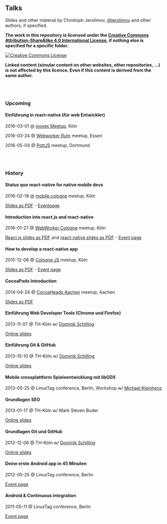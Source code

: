 ## Talks

Slides and other material by Christoph Jerolimov, [@jerolimov](https://twitter.com/jerolimov)
and other authors, if specified.

**The work in this repository is licensed under the [Creative Commons Attribution-ShareAlike 4.0 International License](http://creativecommons.org/licenses/by-sa/4.0/), if nothing else is specified for a specific folder.**

<a rel="license" href="http://creativecommons.org/licenses/by-sa/4.0/"><img alt="Creative Commons License" style="border-width:0" src="https://i.creativecommons.org/l/by-sa/4.0/88x31.png" /></a>

**Linked content (simular content on other websites, other repositories, ...) is not affected by this licence. Even if this content is derived from the same author.**

<br/><br/>

### Upcoming

#### Einführung in react-native (für web Entwickler)

2016-03-01 @ [inovex Meetup](http://www.meetup.com/inovex-cologne/), Köln

2016-03-24 @ [Webworker Ruhr](http://www.meetup.com/wwruhr/) meetup, Essen

2016-05-04 @ [PottJS](http://pottjs.de/) meetup, Dortmund

<br/><br/>

### History

#### Status quo react-native for native mobile devs

2016-02-18 @ [mobile.cologne](http://mobile.cologne/) meetup, Köln

[Slides as PDF](http://jerolimov.github.io/talks/2016-02-18-react-native-status-quo/react-native-status-quo.pdf) -
[Eventpage](http://www.meetup.com/de-DE/mobilecgn/events/228802361/)

#### Introduction into react.js and react-native

2016-01-27 @ [WebWorker Cologne](http://www.meetup.com/WebWorker-Cologne/) meetup, Köln

[React.js slides as PDF](http://jerolimov.github.io/talks/2016-01-27-reactjs-and-reactnative/reactjs-introduction.pdf) and
[react-native slides as PDF](http://jerolimov.github.io/talks/2016-01-27-reactjs-and-reactnative/react-native-introduction.pdf) -
[Event page](http://www.meetup.com/de/WebWorker-Cologne/events/227777445/)

#### How to develop a react-native app

2015-12-08 @ [Cologne JS](http://colognejs.de/) meetup, Köln

[Slides as PDF](http://jerolimov.github.io/talks/2015-12-08-howto-react-native/react-native-introduction.pdf) - [Event page](http://www.meetup.com/de/Cologne-js/events/227015933/)

#### CocoaPods Introduction

2014-04-24 @ [CocoaHeads Aachen](http://hci.rwth-aachen.de/cocoaheads) meetup, Aachen

[Slides as PDF](http://jerolimov.github.io/talks/2014-04-24-cocoapods/cocoapods-introduction.pdf)

#### Einführung Web Developer Tools (Chrome und Firefox)

2013-11-07 @ TH-Köln w/ [Dominik Schilling](https://twitter.com/ocean90)

[Online slides](http://jerolimov.github.io/talks/2013-11-07-web-developer-tools/)

#### Einführung Git & GitHub

2013-10-10 @ TH-Köln w/ [Dominik Schilling](https://twitter.com/ocean90)

[Online slides](http://jerolimov.github.io/talks/2013-10-10-git-and-github/)

#### Mobile crossplattform Spieleentwicklung mit libGDX

2013-05-25 @ LinuxTag conference, Berlin, Workshop w/ [Michael Kleinhenz](https://twitter.com/quendor)

#### Grundlagen SEO

2013-01-17 @ TH-Köln w/ Mark Steven Buder

[Online slides](http://jerolimov.github.io/talks/2013-01-17-seo/)

#### Grundlagen Git und GitHub

2012-12-06 @ TH-Köln w/ [Dominik Schilling](https://twitter.com/ocean90)

[Online slides](http://jerolimov.github.io/talks/2012-12-06-git-and-github/)

#### Deine erste Android app in 45 Minuten

2012-05-25 @ LinuxTag conference, Berlin

[Event page](http://www.linuxtag.org/2012/de/program/program/vortragsdetails-talkid413.html)

#### Android & Continuous integration

2011-05-11 @ LinuxTag conference, Berlin

[Event page](http://www.linuxtag.org/2011/de/program/program/vortragsliste-talkid165.html)
